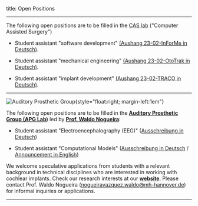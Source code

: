 title: Open Positions

<!-- status: hidden -->
<!-- hidden until someone has a job offer/ PhD / student offer to post here -->

<!-- Sorry, there are no open positions at the moment. -->

**********

The following open positions are to be filled in the [CAS lab](https://www.vianna.de/01_workgroups/cas.html) ("Computer Assisted Surgery")

- Student assistant "software development" [(Aushang 23-02-InForMe in Deutsch)](01_workgroups/cas/staff/Aushang_Hiwi_23-02-InForMe.pdf).

- Student assistant "mechanical engineering" [(Aushang 23-02-OtoTrak in Deutsch)](01_workgroups/cas/staff/Aushang_Hiwi_23-02-OtoTrak.pdf).

- Student assistant "implant development" [(Aushang 23-02-TRACO in Deutsch)](01_workgroups/cas/staff/Aushang_Hiwi_23-02-TRACO.pdf).



<!-- [CAS Lab - Computer-Assisted Surgery: Wissenschaftliche_n Mitarbeiter_in (w/d/m)](https://mhh.hr4you.org/job/view/364/wissenschaftliche-n-mitarbeiter-in-w-d-m?page_lang=de) -->

**********

![Auditory Prosthetic Group](01_workgroups/nogueira/APG_Group_HNO.png){style="float:right; margin-left:1em"}

The following open positions are to be filled in the [**Auditory Prosthetic Group (APG Lab)**](https://vianna.uber.space/01_workgroups/nogueira.html) led by [**Prof. Waldo Nogueira**](https://vianna.uber.space/01_workgroups/nogueira/staff/a_nogueira.html):

- Student assistant "Electroencephalography (EEG)" ([Ausschreibung in Deutsch](01_workgroups/nogueira/staff/Ausschreibung_APG_HiWi_EEG_deutsch.pdf))

- Student assistant "Computational Models" ([Ausschreibung in Deutsch](01_workgroups/nogueira/staff/Ausschreibung_APG_HiWi_Modellierung_deutsch.pdf) / [Announcement in English](01_workgroups/nogueira/staff/Ausschreibung_APG_HiWi_Modeling_english.pdf))

We welcome speculative applications from students with a relevant background in technical disciplines who are interested in working with cochlear implants. Check our research interests at our [**website**](https://vianna.uber.space/01_workgroups/nogueira.html). Please contact Prof. Waldo Nogueira (nogueiravazquez.waldo@mh-hannover.de) for informal inquiries or applications.

**********

<!-- To edit/update this page go <https://github.com/vianna-research/website/edit/master/pages/jobs.md> -->
